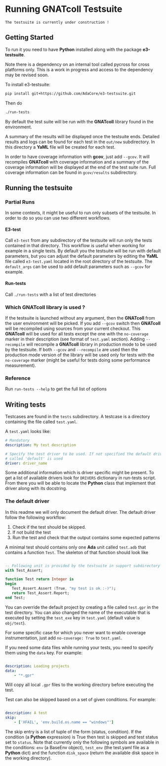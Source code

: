 Running GNATcoll Testsuite
==========================

`The testsuite is currently under construction !`

Getting Started
-------------------

To run it you need to have **Python** installed along with the package
**e3-testsuite**.

Note there is a dependency on an internal tool called pycross for cross
platforms only. This is a work in progress and access to the dependency may
be revised soon.

To install e3-testsuite:

```sh
pip install git+https://github.com/AdaCore/e3-testsuite.git
```

Then do

```sh
./run-tests
```

By default the test suite will be run with the **GNATcoll** library found in
the environment.

A summary of the results will be displayed once the testsuite ends. Detailed
results and logs can be found for each test in the `out/new` subdirectory. In
this directory a **YaML** file will be created for each test.

In order to have coverage information with **gcov**, just add `--gcov`. It
will recompiles **GNATcoll** with coverage information and a summary of the
coverage information will be displayed at the end of the test suite run. Full
coverage information can be found in `gcov/results` subdirectory.

Running the testsuite
--------------------------

### Partial Runs

In some contexts, it might be useful to run only subsets of the testsuite. In
order to do so you can use two different workflows.

#### E3-test

Call ``e3-test`` from any subdirectory of the testsuite will run only the
tests contained in that directory. This workflow is useful when working for
example in a single tests. By default you the testsuite will be run with
default parameters, but you can adjust the default parameters by editing the
**YaML** file called ``e3-test.yaml`` located in the root directory of the
testsuite. The ``default_args`` can be used to add default parameters such
as ``--gcov`` for example.

#### Run-tests

Call ``./run-tests`` with a list of test directories

### Which GNATcoll library is used ?

If the testsuite is launched without any argument, then the **GNATcoll** from
the user environment will be picked. If you add ``--gcov`` switch then
**GNATcoll** will be recompiled using sources from your current checkout. This
**GNATcoll** will be used for all tests except the one with the ``no-coverage``
marker in their description (see format of ``test.yaml`` section). Adding
``--recompile`` will recompile a **GNATcoll** library in production mode to
be used by the testsuite. If both ``--gcov`` and ``--recompile`` are used then
the production mode version of the library will be used only for tests with
the ``no-coverage`` marker (might be useful for tests doing some performance
measurement).

### Reference

Run ``run-tests --help`` to get the full list of options

Writing tests
-------------

Testcases are found in the ``tests`` subdirectory. A testcase is a directory
containing the file called `test.yaml`.

A ``test.yaml`` looks like:

```yaml
# Mandatory
description: My test description

# Specify the test driver to be used. If not specified the default driver
# called 'default' is used
driver: driver_name
```

Some additional information which is driver specific might be present. To get
a list of available drivers look for ``DRIVERS`` dictionary in run-tests
script. From there you will be able to locate the **Python** class that
implement that driver along with its docstring.

### The default driver

In this readme we will only document the default driver. The default driver follow
the following workflow:

1. Check if the test should be skipped.
2. If not build the test
3. Run the test and check that the output contains some expected patterns

A minimal test should contains only one **Ada** unit called ``test.adb`` that
contains a function ``Test``. The skeleton of that function should look like

```ada

-- Following unit is provided by the testsuite in support subdirectory
with Test_Assert;

function Test return Integer is
begin
   Test_Assert.Assert (True, "my test is ok :-)");
   return Test_Assert.Report;
end Test;
```

You can override the default project by creating a file called ``test.gpr`` in
the test directory. You can also changed the name of the executable that is
executed by setting the ``test_exe`` key in ``test.yaml`` (default value is
``obj/test``).

For some specific case for which you never want to enable coverage
instrumentation, just add ``no-coverage: True`` to ``test.yaml``.

If you need some data files while running your tests, you need to specify them
using the ``data`` key. For example:

```yaml

description: Loading projects
data:
    - "*.gpr"
```

Will copy all local ``.gpr`` files to the working directory before executing
the test.

Test can also be skipped based on a set of given conditions. For example:

```yaml

description: A test
skip:
    - ['XFAIL', 'env.build.os.name == "windows"']
```

The skip entry is a list of tuple of the form (status, condition). If the
condition (a **Python** expression) is True then test is skipped and test
status set to ``status``. Note that currently only the following symbols are
available in the conditions: ``env`` (a BaseEnv object), ``test_env`` (the
test.yaml file as a **Python** dict) and the function ``disk_space`` (return
the available disk space in the working directory).

